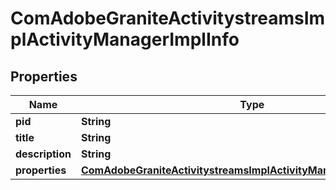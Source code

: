 
# ComAdobeGraniteActivitystreamsImplActivityManagerImplInfo

## Properties
Name | Type | Description | Notes
------------ | ------------- | ------------- | -------------
**pid** | **String** |  |  [optional]
**title** | **String** |  |  [optional]
**description** | **String** |  |  [optional]
**properties** | [**ComAdobeGraniteActivitystreamsImplActivityManagerImplProperties**](ComAdobeGraniteActivitystreamsImplActivityManagerImplProperties.md) |  |  [optional]



